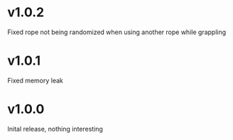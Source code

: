 # v1.0.2
Fixed rope not being randomized when using another rope while grappling

# v1.0.1
Fixed memory leak

# v1.0.0
Inital release, nothing interesting